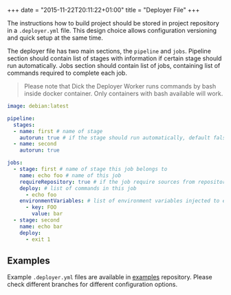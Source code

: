 +++
date = "2015-11-22T20:11:22+01:00"
title = "Deployer File"
+++

The instructions how to build project should be stored in project repository in a `.deployer.yml` file. This design choice
allows configuration versioning and quick setup at the same time.

The deployer file has two main sections, the `pipeline` and `jobs`.
Pipeline section should contain list of stages with information if certain stage should run automatically.
Jobs section should contain list of jobs, containing list of commands required to complete each job.

> Please note that Dick the Deployer Worker runs commands by bash inside docker container. Only containers with bash available will work.

```yml
image: debian:latest

pipeline:
  stages:
  - name: first # name of stage
    autorun: true # if the stage should run automatically, default false
  - name: second
    autorun: true

jobs: 
  - stage: first # name of stage this job belongs to
    name: echo foo # name of this job
    requireRepository: true # if the job require sources from repository, default false
    deploy: # list of commands in this job
      - echo foo
    environmentVariables: # list of environment variables injected to each command in this job
      - key: FOO
        value: bar
  - stage: second
    name: echo bar
    deploy:
      - exit 1
```

## Examples

Example `.deployer.yml` files are available in [examples](https://github.com/dick-the-deployer/examples) repository. 
Please check different branches for different configuration options.
